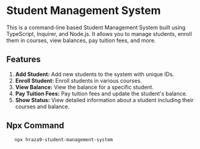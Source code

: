 # Student Management System

This is a command-line based Student Management System built using TypeScript, Inquirer, and Node.js. It allows you to manage students, enroll them in courses, view balances, pay tuition fees, and more.

## Features

1. **Add Student:** Add new students to the system with unique IDs.
2. **Enroll Student:** Enroll students in various courses.
3. **View Balance:** View the balance for a specific student.
4. **Pay Tuition Fees:** Pay tuition fees and update the student's balance.
5. **Show Status:** View detailed information about a student including their courses and balance.

## Npx Command
```bash
   npx hraza9-student-management-system
